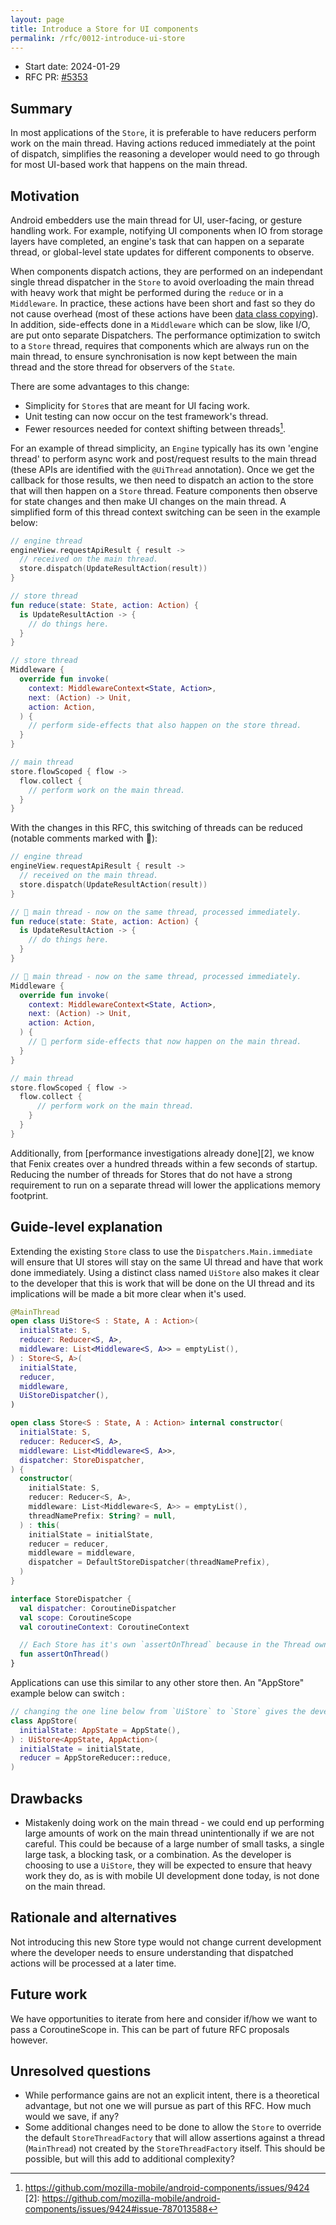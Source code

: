 ```yaml
---
layout: page
title: Introduce a Store for UI components
permalink: /rfc/0012-introduce-ui-store
---
```


* Start date: 2024-01-29
* RFC PR: [#5353](https://github.com/mozilla-mobile/firefox-android/pull/5353)

## Summary

In most applications of the `Store`, it is preferable to have reducers perform work on the main thread. Having actions reduced immediately at the point of dispatch, simplifies the reasoning a developer would need to go through for most UI-based work that happens on the main thread.

## Motivation

Android embedders use the main thread for UI, user-facing, or gesture handling work. For example, notifying UI components when IO from storage layers have completed, an engine's task that can happen on a separate thread, or global-level state updates for different components to observe.

When components dispatch actions, they are performed on an independant single thread dispatcher in the `Store` to avoid overloading the main thread with heavy work that might be performed during the `reduce` or in a `Middleware`. In practice, these actions have been short and fast so they do not cause overhead (most of these actions have been [data class copying][0]).  In addition, side-effects done in a `Middleware` which can be slow, like I/O,  are put onto separate Dispatchers. The performance optimization to switch to a `Store` thread, requires that components which are always run on the main thread, to ensure synchronisation is now kept between the main thread and the store thread for observers of the `State`.

There are some advantages to this change:

* Simplicity for `Store`s that are meant for UI facing work.
* Unit testing can now occur on the test framework's thread.
* Fewer resources needed for context shifting between threads[^1].

For an example of thread simplicity, an `Engine` typically has its own 'engine thread' to perform async work and post/request results to the main thread (these APIs are identified with the `@UiThread` annotation). Once we get the callback for those results, we then need to dispatch an action to the store that will then happen on a `Store` thread. Feature components then observe for state changes and then make UI changes on the main thread. A simplified form of this thread context switching can be seen in the example below:

```kotlin
// engine thread
engineView.requestApiResult { result ->
  // received on the main thread.
  store.dispatch(UpdateResultAction(result))
}

// store thread
fun reduce(state: State, action: Action) {
  is UpdateResultAction -> {
    // do things here.
  }
}

// store thread
Middleware {
  override fun invoke(
    context: MiddlewareContext<State, Action>,
    next: (Action) -> Unit,
    action: Action,
  ) {
    // perform side-effects that also happen on the store thread.
  }
}

// main thread
store.flowScoped { flow ->
  flow.collect {
    // perform work on the main thread.
  }
}
```

With the changes in this RFC, this switching of threads can be reduced (notable comments marked with 📝):

```kotlin
// engine thread
engineView.requestApiResult { result ->
  // received on the main thread.
  store.dispatch(UpdateResultAction(result))
}

// 📝 main thread - now on the same thread, processed immediately.
fun reduce(state: State, action: Action) {
  is UpdateResultAction -> {
    // do things here.
  }
}

// 📝 main thread - now on the same thread, processed immediately.
Middleware {
  override fun invoke(
    context: MiddlewareContext<State, Action>,
    next: (Action) -> Unit,
    action: Action,
  ) {
    // 📝 perform side-effects that now happen on the main thread.
  }
}

// main thread
store.flowScoped { flow ->
  flow.collect {
      // perform work on the main thread.
    }
  }
}
```

Additionally, from [performance investigations already done][2], we know that Fenix creates over a hundred threads within a few seconds of startup. Reducing the number of threads for Stores that do not have a strong requirement to run on a separate thread will lower the applications memory footprint.

## Guide-level explanation

Extending the existing `Store` class to use the `Dispatchers.Main.immediate` will ensure that UI stores will stay on the same UI thread and have that work done immediately. Using a distinct class named `UiStore` also makes it clear to the developer that this is work that will be done on the UI thread and its implications will be made a bit more clear when it's used.

```kotlin
@MainThread
open class UiStore<S : State, A : Action>(
  initialState: S,
  reducer: Reducer<S, A>,
  middleware: List<Middleware<S, A>> = emptyList(),
) : Store<S, A>(
  initialState,
  reducer,
  middleware,
  UiStoreDispatcher(),
)

open class Store<S : State, A : Action> internal constructor(
  initialState: S,
  reducer: Reducer<S, A>,
  middleware: List<Middleware<S, A>>,
  dispatcher: StoreDispatcher,
) {
  constructor(
    initialState: S,
    reducer: Reducer<S, A>,
    middleware: List<Middleware<S, A>> = emptyList(),
    threadNamePrefix: String? = null,
  ) : this(
    initialState = initialState,
    reducer = reducer,
    middleware = middleware,
    dispatcher = DefaultStoreDispatcher(threadNamePrefix),
  )
}

interface StoreDispatcher {
  val dispatcher: CoroutineDispatcher
  val scope: CoroutineScope
  val coroutineContext: CoroutineContext

  // Each Store has it's own `assertOnThread` because in the Thread owner is different in both context.
  fun assertOnThread()
}
```

Applications can use this similar to any other store then. An "AppStore" example below can switch :

```kotlin
// changing the one line below from `UiStore` to `Store` gives the developer the ability to switch existing Stores between the different Store types.
class AppStore(
  initialState: AppState = AppState(),
) : UiStore<AppState, AppAction>(
  initialState = initialState,
  reducer = AppStoreReducer::reduce,
)
```

## Drawbacks

* Mistakenly doing work on the main thread - we could end up performing large amounts of work on the main thread unintentionally if we are not careful. This could be because of a large number of small tasks, a single large task, a blocking task, or a combination. As the developer is choosing to use a `UiStore`, they will be expected to ensure that heavy work they do, as is with mobile UI development done today, is not done on the main thread.

## Rationale and alternatives

Not introducing this new Store type would not change current development where the developer needs to ensure understanding that dispatched actions will be processed at a later time.

## Future work

We have opportunities to iterate from here and consider if/how we want to pass a CoroutineScope in. This can be part of future RFC proposals however.

## Unresolved questions

* While performance gains are not an explicit intent, there is a theoretical advantage, but not one we will pursue as part of this RFC. How much would we save, if any?
* Some additional changes need to be done to allow the `Store` to override the default `StoreThreadFactory` that will allow assertions against a thread (`MainThread`) not created by the `StoreThreadFactory` itself. This should be possible, but will this add to additional complexity?

[0]: https://kotlinlang.org/docs/data-classes.html#copying
[^1]: https://github.com/mozilla-mobile/android-components/issues/9424
[2]: https://github.com/mozilla-mobile/android-components/issues/9424#issue-787013588

